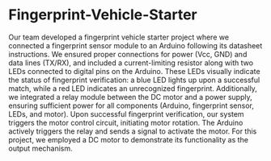 # Fingerprint-Vehicle-Starter
Our team developed a fingerprint vehicle starter project where we connected a fingerprint sensor module to an Arduino following its datasheet instructions. We ensured proper connections for power (Vcc, GND) and data lines (TX/RX), and included a current-limiting resistor along with two LEDs connected to digital pins on the Arduino. These LEDs visually indicate the status of fingerprint verification: a blue LED lights up upon a successful match, while a red LED indicates an unrecognized fingerprint. Additionally, we integrated a relay module between the DC motor and a power supply, ensuring sufficient power for all components (Arduino, fingerprint sensor, LEDs, and motor). Upon successful fingerprint verification, our system triggers the motor control circuit, initiating motor rotation. The Arduino actively triggers the relay and sends a signal to activate the motor. For this project, we employed a DC motor to demonstrate its functionality as the output mechanism.
